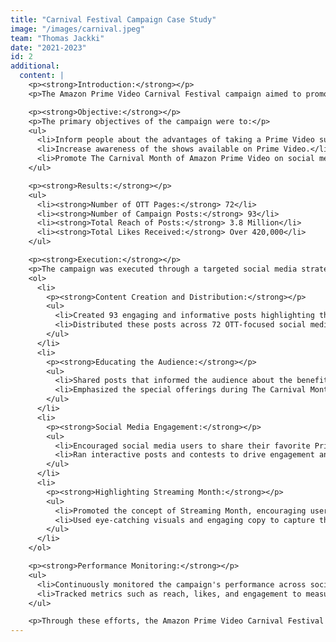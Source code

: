 ```yaml
---
title: "Carnival Festival Campaign Case Study"
image: "/images/carnival.jpeg"
team: "Thomas Jackki"
date: "2021-2023"
id: 2
additional:
  content: |
    <p><strong>Introduction:</strong></p>
    <p>The Amazon Prime Video Carnival Festival campaign aimed to promote Prime Video's Streaming Month by showcasing available titles in the first week of June. The campaign sought to increase awareness about the variety of shows on Prime Video, highlight the benefits of a Prime Video subscription, and encourage social media conversations about Streaming Month.</p>

    <p><strong>Objective:</strong></p>
    <p>The primary objectives of the campaign were to:</p>
    <ul>
      <li>Inform people about the advantages of taking a Prime Video subscription.</li>
      <li>Increase awareness of the shows available on Prime Video.</li>
      <li>Promote The Carnival Month of Amazon Prime Video on social media.</li>
    </ul>

    <p><strong>Results:</strong></p>
    <ul>
      <li><strong>Number of OTT Pages:</strong> 72</li>
      <li><strong>Number of Campaign Posts:</strong> 93</li>
      <li><strong>Total Reach of Posts:</strong> 3.8 Million</li>
      <li><strong>Total Likes Received:</strong> Over 420,000</li>
    </ul>

    <p><strong>Execution:</strong></p>
    <p>The campaign was executed through a targeted social media strategy involving several key steps:</p>
    <ol>
      <li>
        <p><strong>Content Creation and Distribution:</strong></p>
        <ul>
          <li>Created 93 engaging and informative posts highlighting the shows available on Prime Video.</li>
          <li>Distributed these posts across 72 OTT-focused social media pages to maximize reach and engagement.</li>
        </ul>
      </li>
      <li>
        <p><strong>Educating the Audience:</strong></p>
        <ul>
          <li>Shared posts that informed the audience about the benefits of subscribing to Prime Video, including exclusive content, early access to new releases, and a wide variety of shows and movies.</li>
          <li>Emphasized the special offerings during The Carnival Month to create a sense of urgency and excitement.</li>
        </ul>
      </li>
      <li>
        <p><strong>Social Media Engagement:</strong></p>
        <ul>
          <li>Encouraged social media users to share their favorite Prime Video shows and experiences using dedicated hashtags.</li>
          <li>Ran interactive posts and contests to drive engagement and foster a community around Prime Video content.</li>
        </ul>
      </li>
      <li>
        <p><strong>Highlighting Streaming Month:</strong></p>
        <ul>
          <li>Promoted the concept of Streaming Month, encouraging users to explore and discuss the wide range of titles available on Prime Video.</li>
          <li>Used eye-catching visuals and engaging copy to capture the audience's attention and generate interest.</li>
        </ul>
      </li>
    </ol>

    <p><strong>Performance Monitoring:</strong></p>
    <ul>
      <li>Continuously monitored the campaign's performance across social media platforms.</li>
      <li>Tracked metrics such as reach, likes, and engagement to measure success and make necessary adjustments.</li>
    </ul>

    <p>Through these efforts, the Amazon Prime Video Carnival Festival campaign successfully increased awareness and engagement around Prime Video's Streaming Month. The strategic use of informative content, social media engagement, and targeted distribution played a crucial role in achieving these results.</p>
---
```

